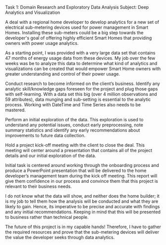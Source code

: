 Task 1: Domain Research and Exploratory Data Analysis
Subject: Deep Analytics and Visualization

A deal with a regional home developer to develop analytics for a new set of electrical sub-metering devices used for power management in Smart Homes. Installing these sub-meters could be a big step towards the developer's goal of offering highly efficient Smart Homes that providing owners with power usage analytics.

As a starting point, I was provided with a very large data set that contains 47 months of energy usage data from these devices. My job over the few weeks was be to analyze this data to determine what kind of analytics and visualizations can be created that would empower Smart Home owners with greater understanding and control of their power usage.

Conduct research to become informed on the client’s business.
Identify any analytic skill/knowledge gaps foreseen for the project and plug those gaps with self-learning. With a data set this big (over 4 million observations and 59 attributes), data munging and sub-setting is essential to the analytic process. Working with DateTime and Time Series also needs to be mastered.

Perform an initial exploration of the data. This exploration is used to understand any potential issues, conduct early preprocessing, note summary statistics and identify any early recommendations about improvements to future data collection.

Hold a project kick-off meeting with the client to close the deal. This meeting will center around a presentation that contains all of the project details and our initial exploration of the data.

Initial task is centered around working through the onboarding process and produce a PowerPoint presentation that will be delivered to the home developer’s management team during the kick off meeting. This report will give them confidence in our process and convince them that this project is relevant to their business needs.

I do not know what the data will show, and neither does the home builder; it is my job to tell them how the analysis will be conducted and what they are likely to gain. Hence, its imperative to be precise and accurate with findings and any initial recommendations. Keeping in mind that this will be presented to business rather than technical people.

The future of this project is in my capable hands! Therefore, I have to gather the required resources and prove that the sub-metering devices will deliver the value the developer seeks through data analytics.

